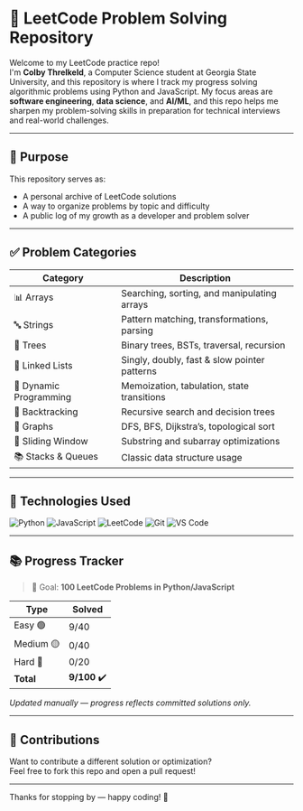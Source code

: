 # 🧠 LeetCode Problem Solving Repository

Welcome to my LeetCode practice repo!  
I'm **Colby Threlkeld**, a Computer Science student at Georgia State University, and this repository is where I track my progress solving algorithmic problems using Python and JavaScript. My focus areas are **software engineering**, **data science**, and **AI/ML**, and this repo helps me sharpen my problem-solving skills in preparation for technical interviews and real-world challenges.

---

## 📌 Purpose

This repository serves as:
- A personal archive of LeetCode solutions
- A way to organize problems by topic and difficulty
- A public log of my growth as a developer and problem solver

---

## ✅ Problem Categories

| Category              | Description                                 |
|-----------------------|---------------------------------------------|
| 📊 Arrays             | Searching, sorting, and manipulating arrays |
| 🔤 Strings            | Pattern matching, transformations, parsing  |
| 🌲 Trees              | Binary trees, BSTs, traversal, recursion    |
| 🔗 Linked Lists       | Singly, doubly, fast & slow pointer patterns|
| 📐 Dynamic Programming| Memoization, tabulation, state transitions  |
| 🧩 Backtracking       | Recursive search and decision trees          |
| 🧭 Graphs             | DFS, BFS, Dijkstra’s, topological sort       |
| 🧵 Sliding Window     | Substring and subarray optimizations         |
| 📚 Stacks & Queues    | Classic data structure usage                |

---

## 🔧 Technologies Used

![Python](https://img.shields.io/badge/Python-3776AB?style=flat&logo=python&logoColor=white)
![JavaScript](https://img.shields.io/badge/JavaScript-F7DF1E?style=flat&logo=javascript&logoColor=black)
![LeetCode](https://img.shields.io/badge/LeetCode-FFA116?style=flat&logo=leetcode&logoColor=white)
![Git](https://img.shields.io/badge/Git-F05032?style=flat&logo=git&logoColor=white)
![VS Code](https://img.shields.io/badge/VS%20Code-007ACC?style=flat&logo=visual-studio-code&logoColor=white)

---

## 📚 Progress Tracker

> 🎯 Goal: **100 LeetCode Problems in Python/JavaScript**

| Type          | Solved |
|---------------|--------|
| Easy 🟢       | 9/40  |
| Medium 🟡     | 0/40  |
| Hard 🔴       | 0/20   |
| **Total**     | **9/100** ✔️

_Updated manually — progress reflects committed solutions only._

---

## 🤝 Contributions

Want to contribute a different solution or optimization?  
Feel free to fork this repo and open a pull request!

---

Thanks for stopping by — happy coding! 🚀
